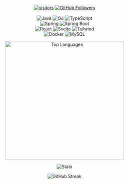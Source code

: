 <p align="center">
  <a href="https://github.com/0l1v3rr" target="_blank"><img src="https://visitor-badge.glitch.me/badge?page_id=0l1v3rr" alt="visitors" title="visitors"></a>
  <a href="https://github.com/0l1v3rr?tab=followers" target="_blank"><img src="https://img.shields.io/github/followers/0l1v3rr?logo=GitHub&logoColor=white&color=FF3E00" alt="GitHub Followers" title="GitHub Followers"></a>
  <br><br>
  <img src="https://img.shields.io/badge/java-%2310151C.svg?style=for-the-badge&logo=java&logoColor=5283A2" alt="Java" title="Java">
  <img src="https://img.shields.io/badge/Go-%2310151C.svg?style=for-the-badge&logo=go&logoColor=00ADD8" alt="Go" title="Go">
  <img src="https://img.shields.io/badge/typescript-%2310151C.svg?style=for-the-badge&logo=typescript&logoColor=007ACC" alt="TypeScript" title="TypeScript">
  <br>
  <img src="https://img.shields.io/badge/spring-%2310151C.svg?style=for-the-badge&logo=spring&logoColor=68BD45" alt="Spring" title="Spring">
  <img src="https://img.shields.io/badge/spring_boot-%2310151C.svg?style=for-the-badge&logo=springboot&logoColor=6CB33E" alt="Spring Boot" title="Spring Boot">
  <br>
  <img src="https://img.shields.io/badge/react-%2310151C.svg?style=for-the-badge&logo=react&logoColor=00D8FE" alt="React" title="React">
  <img src="https://img.shields.io/badge/svelte-%2310151C.svg?style=for-the-badge&logo=svelte&logoColor=FF3E00" alt="Svelte" title="Svelte">
  <img src="https://img.shields.io/badge/tailwind-%2310151C.svg?style=for-the-badge&logo=tailwind-css&logoColor=55C7CC" alt="Tailwind" title="Tailwind">
  <br>
  <img src="https://img.shields.io/badge/docker-%2310151C.svg?style=for-the-badge&logo=docker&logoColor=2496ED" alt="Docker" title="Docker">
  <img src="https://img.shields.io/badge/mysql-%2310151C.svg?style=for-the-badge&logo=mysql&logoColor=E48E00" alt="MySQL" title="MySQL">
</p>

<p align="center">
  <img width="380px" src="https://github-readme-stats.vercel.app/api/top-langs/?username=0l1v3rr&langs_count=8&title_color=59A5FA&icon_color=3498db&text_color=C7D4E2&border_color=10151C&bg_color=10151C&layout=compact&color=C7D4E2&hide=php,html,css,hack,batchfile,shell,makefile" alt="Top Languages" title="Top Languages">
</p>

<p align="center">
  <img src="https://github-readme-stats.vercel.app/api?username=0l1v3rr&show_icons=true&title_color=59A5FA&icon_color=ef8065&text_color=C7D4E2&border_color=10151C&bg_color=10151C&count_private=true&include_all_commits=true" alt="Stats" title="Stats">
</p>

<p align="center">
  <img src="https://github-readme-streak-stats.herokuapp.com/?user=0l1v3rr&background=10151C&border=10151C&stroke=30363d&dates=8b949e&sideNums=59A5FA&sideLabels=59A5FA&currStreakNum=C9D1D2&ring=EF8065&fire=EF8065&currStreakLabel=EF8065" alt="GitHub Streak" title="GitHub Streak">
</p>
